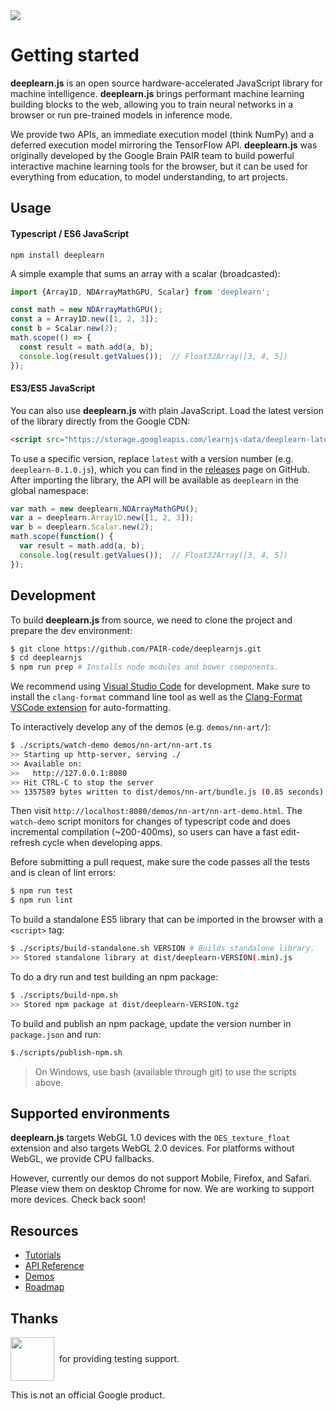 <a id="travis-badge" href="https://travis-ci.org/PAIR-code/deeplearnjs" alt="Build Status">
  <img src="https://travis-ci.org/PAIR-code/deeplearnjs.svg?branch=master" />
</a>

# Getting started

**deeplearn.js** is an open source hardware-accelerated JavaScript library for
machine intelligence. **deeplearn.js** brings performant machine learning
building blocks to the web, allowing you to train neural networks in a browser
or run pre-trained models in inference mode.

We provide two APIs, an immediate execution model (think NumPy) and a deferred
execution model mirroring the TensorFlow API.
**deeplearn.js** was originally developed by the Google Brain PAIR team to build
powerful interactive machine learning tools for the browser, but it can be used
for everything from education, to model understanding, to art projects.

## Usage

#### Typescript / ES6 JavaScript

```
npm install deeplearn
```

A simple example that sums an array with a scalar (broadcasted):

```ts
import {Array1D, NDArrayMathGPU, Scalar} from 'deeplearn';

const math = new NDArrayMathGPU();
const a = Array1D.new([1, 2, 3]);
const b = Scalar.new(2);
math.scope(() => {
  const result = math.add(a, b);
  console.log(result.getValues());  // Float32Array([3, 4, 5])
});
```

#### ES3/ES5 JavaScript

You can also use **deeplearn.js** with plain JavaScript. Load the latest version
of the library directly from the Google CDN:

```html
<script src="https://storage.googleapis.com/learnjs-data/deeplearn-latest.js"></script>
```

To use a specific version, replace `latest` with a version number
(e.g. `deeplearn-0.1.0.js`), which you can find in the
[releases](https://github.com/PAIR-code/deeplearnjs/releases) page on GitHub.
After importing the library, the API will be available as `deeplearn` in the
global namespace:

```js
var math = new deeplearn.NDArrayMathGPU();
var a = deeplearn.Array1D.new([1, 2, 3]);
var b = deeplearn.Scalar.new(2);
math.scope(function() {
  var result = math.add(a, b);
  console.log(result.getValues());  // Float32Array([3, 4, 5])
});
```


## Development

To build **deeplearn.js** from source, we need to clone the project and prepare
the dev environment:

```bash
$ git clone https://github.com/PAIR-code/deeplearnjs.git
$ cd deeplearnjs
$ npm run prep # Installs node modules and bower components.
```

We recommend using [Visual Studio Code](https://code.visualstudio.com/) for
development. Make sure to install the `clang-format` command line tool as
well as the [Clang-Format VSCode extension](https://marketplace.visualstudio.com/items?itemName=xaver.clang-format) for auto-formatting.

To interactively develop any of the demos (e.g. `demos/nn-art/`):

```bash
$ ./scripts/watch-demo demos/nn-art/nn-art.ts
>> Starting up http-server, serving ./
>> Available on:
>>   http://127.0.0.1:8080
>> Hit CTRL-C to stop the server
>> 1357589 bytes written to dist/demos/nn-art/bundle.js (0.85 seconds) at 10:34:45 AM
```

Then visit `http://localhost:8080/demos/nn-art/nn-art-demo.html`. The
`watch-demo` script monitors for changes of typescript code and does
incremental compilation (~200-400ms), so users can have a fast edit-refresh
cycle when developing apps.

Before submitting a pull request, make sure the code passes all the tests and is clean of lint errors:

```bash
$ npm run test
$ npm run lint
```

To build a standalone ES5 library that can be imported in the browser with a
`<script>` tag:

```bash
$ ./scripts/build-standalone.sh VERSION # Builds standalone library.
>> Stored standalone library at dist/deeplearn-VERSION(.min).js
```

To do a dry run and test building an npm package:

```bash
$ ./scripts/build-npm.sh
>> Stored npm package at dist/deeplearn-VERSION.tgz
```

To build and publish an npm package, update the version number in `package.json` and run:

```bash
$./scripts/publish-npm.sh
```

> On Windows, use bash (available through git) to use the scripts above.

## Supported environments

**deeplearn.js** targets WebGL 1.0 devices with the `OES_texture_float`
extension and also targets WebGL 2.0 devices. For platforms without WebGL,
we provide CPU fallbacks.

However, currently our demos do not support Mobile, Firefox, and Safari. Please
view them on desktop Chrome for now. We are working to support more devices.
Check back soon!

## Resources

* [Tutorials](http://pair-code.github.io/deeplearnjs/docs/tutorials/index.html)
* [API Reference](http://pair-code.github.io/deeplearnjs/docs/api/globals.html)
* [Demos](http://pair-code.github.io/deeplearnjs/index.html#demos)
* [Roadmap](http://pair-code.github.io/deeplearnjs/docs/roadmap.html)

## Thanks

<p style="display:flex; align-items:center;">
  <a href="https://www.browserstack.com/">
    <img src="https://www.browserstack.com/images/layout/browserstack-logo-600x315.png" height="70" style="height:70px;">
  </a>
  <span>&nbsp; for providing testing support.</span>
</p>

This is not an official Google product.
